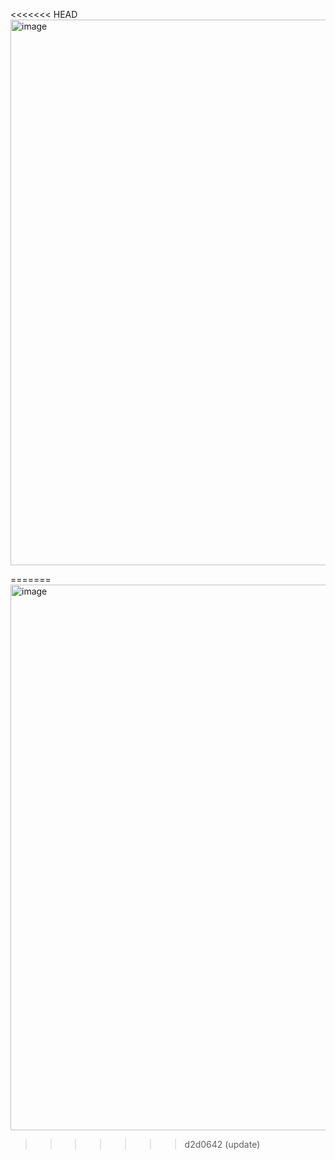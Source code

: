 <<<<<<< HEAD
<img width="1900" height="873" alt="image" src="https://github.com/user-attachments/assets/6bf4a34f-6f0f-4833-986d-420b43e14320" />

=======
<img width="1900" height="873" alt="image" src="https://github.com/user-attachments/assets/6bf4a34f-6f0f-4833-986d-420b43e14320" />
>>>>>>> d2d0642 (update)
